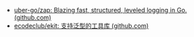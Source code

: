 - [uber-go/zap: Blazing fast, structured, leveled logging in Go. (github.com)](https://github.com/uber-go/zap)
- [ecodeclub/ekit: 支持泛型的工具库 (github.com)](https://github.com/ecodeclub/ekit)
